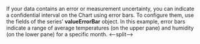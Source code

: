 If&nbsp;your data contains an&nbsp;error or&nbsp;measurement uncertainty, you can indicate a&nbsp;confidential interval on&nbsp;the Chart using error bars. To&nbsp;configure them, use the fields of&nbsp;the series&rsquo; **valueErrorBar** object. In&nbsp;this example, error bars indicate a&nbsp;range of&nbsp;average temperatures (on&nbsp;the upper pane) and humidity (on&nbsp;the lower pane) for a&nbsp;specific month.
<--split-->